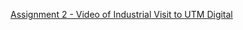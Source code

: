 [Assignment 2 - Video of Industrial Visit to UTM Digital](https://drive.google.com/file/d/14VvHXPuBt_WW6CV3fFcrTaw2B5IA87kl/view?usp=sharing)


